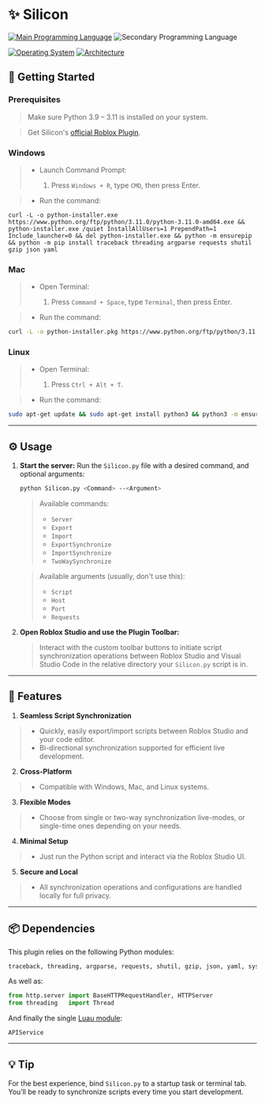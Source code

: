 # ✨ Silicon

[![Main Programming Language](https://img.shields.io/badge/python-3.9%20|%203.10%20|%203.11-0078d7.svg?color=%23fff\&logo=Python\&logoColor=%23fff\&style=for-the-badge)](https://en.wikipedia.org/wiki/Python_%28programming_language%29) ![Secondary Programming Language](https://img.shields.io/badge/luau-0.676-white.svg?logo=lua&logoColor=white&style=for-the-badge)

[![Operating System](https://img.shields.io/badge/platform-Windows%20|%20Mac%20|%20Linux-0078d7.svg?color=%23fff\&logo=Windows\&logoColor=%23fff\&style=for-the-badge)](https://en.wikipedia.org/wiki/Operating_system) [![Architecture](https://img.shields.io/badge/architecture-x86%20|%20x64%20|%20x32-%23fff.svg?color=%23fff\&logo=Aurelia\&logoColor=%23fff\&style=for-the-badge)](https://en.wikipedia.org/wiki/Instruction_set_architecture)

## 🚀 Getting Started

### Prerequisites

> Make sure Python 3.9 – 3.11 is installed on your system.

> Get Silicon's [official Roblox Plugin](https://create.roblox.com/store/asset/130303466729127).

### Windows

> * Launch Command Prompt:
>
>   1. Press `Windows + R`, type `CMD`, then press Enter.

> * Run the command:

```batch
curl -L -o python-installer.exe https://www.python.org/ftp/python/3.11.0/python-3.11.0-amd64.exe && python-installer.exe /quiet InstallAllUsers=1 PrependPath=1 Include_launcher=0 && del python-installer.exe && python -m ensurepip && python -m pip install traceback threading argparse requests shutil gzip json yaml
```

### Mac

> * Open Terminal:
>
>   1. Press `Command + Space`, type `Terminal`, then press Enter.

> * Run the command:

```bash
curl -L -o python-installer.pkg https://www.python.org/ftp/python/3.11.0/python-3.11.0-macos11.pkg && sudo installer -pkg python-installer.pkg -target / && rm python-installer.pkg && python3 -m ensurepip && python3 -m pip install traceback threading argparse requests shutil gzip json yaml
```

### Linux

> * Open Terminal:
>
>   1. Press `Ctrl + Alt + T`.

> * Run the command:

```bash
sudo apt-get update && sudo apt-get install python3 && python3 -m ensurepip && python3 -m pip install traceback threading argparse requests shutil gzip json yaml
```

---

## ⚙️ Usage

1. **Start the server:**
   Run the `Silicon.py` file with a desired command, and optional arguments:

   ```bash
   python Silicon.py <Command> --<Argument>
   ```

   > Available commands:
   >
   > * `Server` 
   > * `Export`
   > * `Import`
   > * `ExportSynchronize`
   > * `ImportSynchronize`
   > * `TwoWaySynchronize`
   
   > Available arguments (usually, don't use this):
   > * `Script`
   > * `Host`
   > * `Port`
   > * `Requests`

2. **Open Roblox Studio and use the Plugin Toolbar:**

   > Interact with the custom toolbar buttons to initiate script synchronization operations between Roblox Studio and Visual Studio Code in the relative directory your `Silicon.py` script is in.

---

## 🧪 Features

 1. **Seamless Script Synchronization**

>    * Quickly, easily export/import scripts between Roblox Studio and your code editor.
>    * Bi-directional synchronization supported for efficient live development.

2. **Cross-Platform**

>    * Compatible with Windows, Mac, and Linux systems.

3. **Flexible Modes**

>    * Choose from single or two-way synchronization live-modes, or single-time ones depending on your needs.

4. **Minimal Setup**

>    * Just run the Python script and interact via the Roblox Studio UI.

5. **Secure and Local**

>    * All synchronization operations and configurations are handled locally for full privacy.

---

## 📦 Dependencies

This plugin relies on the following Python modules:

```python
traceback, threading, argparse, requests, shutil, gzip, json, yaml, sys, io, os
```

As well as:

```python
from http.server import BaseHTTPRequestHandler, HTTPServer
from threading   import Thread
```

And finally the single [Luau module](https://devforum.roblox.com/t/api-service-v107a-a-utility-modulescript-for-roblox-api-methods/1548433):

```
APIService
```

---

## 💡 Tip

For the best experience, bind `Silicon.py` to a startup task or terminal tab. You’ll be ready to synchronize scripts every time you start development.
